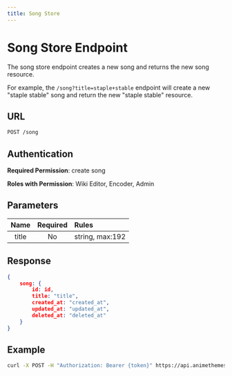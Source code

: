 ```yaml
---
title: Song Store
---
```


# Song Store Endpoint

The song store endpoint creates a new song and returns the new song resource.

For example, the `/song?title=staple+stable` endpoint will create a new "staple stable" song and return the new "staple stable" resource.

## URL

```sh
POST /song
```

## Authentication

**Required Permission**: create song

**Roles with Permission**: Wiki Editor, Encoder, Admin

## Parameters

| Name     | Required | Rules                               |
| :------: | :------: | :---------------------------------- |
| title    | No       | string, max:192                     |

## Response

```json
{
    song: {
        id: id,
        title: "title",
        created_at: "created_at",
        updated_at: "updated_at",
        deleted_at: "deleted_at"
    }
}
```

## Example

```bash
curl -X POST -H "Authorization: Bearer {token}" https://api.animethemes.moe/song/
```
